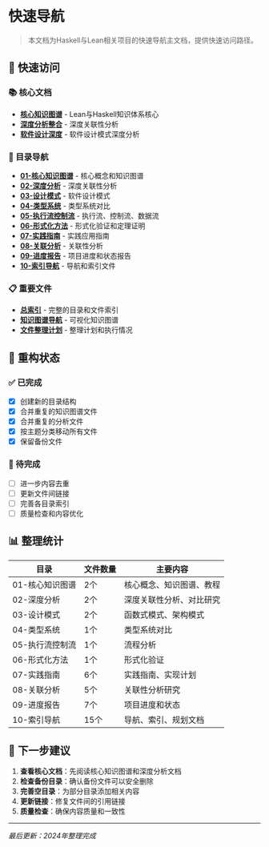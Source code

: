 # 快速导航

> 本文档为Haskell与Lean相关项目的快速导航主文档，提供快速访问路径。

## 🚀 快速访问

### 📚 核心文档

- **[核心知识图谱](../01-核心知识图谱/01-知识图谱-核心.md)** - Lean与Haskell知识体系核心
- **[深度分析整合](../02-深度分析/01-深度分析-整合.md)** - 深度关联性分析
- **[软件设计深度](../02-深度分析/02-软件设计-深度.md)** - 软件设计模式深度分析

### 📁 目录导航

- **[01-核心知识图谱](../01-核心知识图谱/)** - 核心概念和知识图谱
- **[02-深度分析](../02-深度分析/)** - 深度关联性分析
- **[03-设计模式](../03-设计模式/)** - 软件设计模式
- **[04-类型系统](../04-类型系统/)** - 类型系统对比
- **[05-执行流控制流](../05-执行流控制流/)** - 执行流、控制流、数据流
- **[06-形式化方法](../06-形式化方法/)** - 形式化验证和定理证明
- **[07-实践指南](../07-实践指南/)** - 实践应用指南
- **[08-关联分析](../08-关联分析/)** - 关联性分析
- **[09-进度报告](../09-进度报告/)** - 项目进度和状态报告
- **[10-索引导航](../10-索引导航/)** - 导航和索引文件

### 📋 重要文件

- **[总索引](01-总索引.md)** - 完整的目录和文件索引
- **[知识图谱导航](知识图谱导航.md)** - 可视化知识图谱
- **[文件整理计划](../文件整理计划.md)** - 整理计划和执行情况

## 🔄 重构状态

### ✅ 已完成

- [x] 创建新的目录结构
- [x] 合并重复的知识图谱文件
- [x] 合并重复的分析文件
- [x] 按主题分类移动所有文件
- [x] 保留备份文件

### 📝 待完成

- [ ] 进一步内容去重
- [ ] 更新文件间链接
- [ ] 完善各目录索引
- [ ] 质量检查和内容优化

## 📊 整理统计

| 目录 | 文件数量 | 主要内容 |
|------|----------|----------|
| 01-核心知识图谱 | 2个 | 核心概念、知识图谱、教程 |
| 02-深度分析 | 2个 | 深度关联性分析、对比研究 |
| 03-设计模式 | 2个 | 函数式模式、架构模式 |
| 04-类型系统 | 1个 | 类型系统对比 |
| 05-执行流控制流 | 1个 | 流程分析 |
| 06-形式化方法 | 1个 | 形式化验证 |
| 07-实践指南 | 6个 | 实践指南、实现计划 |
| 08-关联分析 | 5个 | 关联性分析研究 |
| 09-进度报告 | 7个 | 项目进度和状态 |
| 10-索引导航 | 15个 | 导航、索引、规划文档 |

## 🎯 下一步建议

1. **查看核心文档**：先阅读核心知识图谱和深度分析文档
2. **检查备份目录**：确认备份文件可以安全删除
3. **完善空目录**：为部分目录添加相关内容
4. **更新链接**：修复文件间的引用链接
5. **质量检查**：确保内容质量和一致性

---
*最后更新：2024年整理完成*
